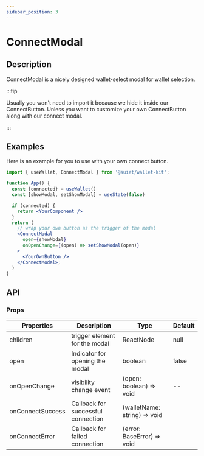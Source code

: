 ```yaml
---
sidebar_position: 3
---
```


# ConnectModal

## Description

ConnectModal is a nicely designed wallet-select modal for wallet selection.

:::tip

Usually you won't need to import it because we hide it inside our ConnectButton. Unless you want to customize your own ConnectButton along with our connect modal.

:::

## Examples

Here is an example for you to use with your own connect button.

```jsx
import { useWallet, ConnectModal } from '@suiet/wallet-kit';

function App() {
  const {connected} = useWallet()
  const [showModal, setShowModal] = useState(false)

  if (connected) {
    return <YourComponent />
  }
  return (
    // wrap your own button as the trigger of the modal
    <ConnectModal
      open={showModal}
      onOpenChange={(open) => setShowModal(open)}
    >
      <YourOwnButton />
    </ConnectModal>;
  )
}

```

## API

### Props

| Properties       | Description                        | Type                         | Default |
| ---------------- | ---------------------------------- | ---------------------------- | ------- |
| children         | trigger element for the modal      | ReactNode                    | null    |
| open             | Indicator for opening the modal    | boolean                      | false   |
| onOpenChange     | visibility change event            | (open: boolean) => void      | --      |
| onConnectSuccess | Callback for successful connection | (walletName: string) => void |         |
| onConnectError   | Callback for failed connection     | (error: BaseError) => void   |         |
